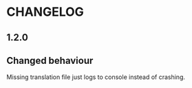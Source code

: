 CHANGELOG
===

1.2.0
--

Changed behaviour
-

Missing translation file just logs to console instead of crashing.
